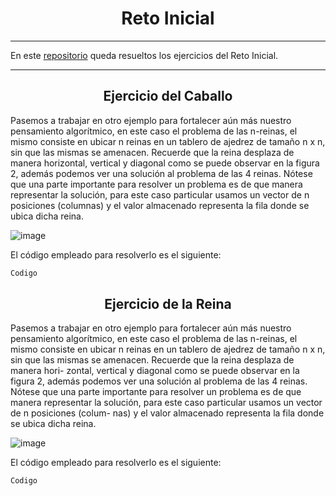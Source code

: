 <h1 align="center">Reto Inicial</h1>

---
En este [repositorio](https://github.com/jmedina28/RetoInicial) queda resueltos los ejercicios del Reto Inicial.
***

<h2 align="center">Ejercicio del Caballo</h2>

Pasemos a trabajar en otro ejemplo para fortalecer aún más nuestro pensamiento algorítmico, en este caso el problema de las n-reinas, el mismo consiste en ubicar n reinas en un tablero de ajedrez de tamaño n x n, sin que las mismas se amenacen. Recuerde que la reina desplaza de manera horizontal, vertical y diagonal como se puede observar en la figura 2, además podemos ver una solución al problema de las 4 reinas. Nótese que una parte importante para resolver un problema es de que manera representar la solución, para este caso particular usamos un vector de n posiciones (columnas) y el valor almacenado representa la fila donde se ubica dicha reina.

![image](https://user-images.githubusercontent.com/91721855/189431913-b1c5e72c-e279-47de-b348-dc41c31146f2.png)


El código empleado para resolverlo es el siguiente:

```python
Codigo
```

<h2 align="center">Ejercicio de la Reina</h2>

Pasemos a trabajar en otro ejemplo para fortalecer aún más nuestro pensamiento algorítmico, en este caso el problema de las n-reinas, el mismo consiste en ubicar n reinas en un tablero de ajedrez de tamaño n x n, sin que las mismas se amenacen. Recuerde que la reina desplaza de manera hori- zontal, vertical y diagonal como se puede observar en la figura 2, además podemos ver una solución al problema de las 4 reinas. Nótese que una parte importante para resolver un problema es de que manera representar la solución, para este caso particular usamos un vector de n posiciones (colum- nas) y el valor almacenado representa la fila donde se ubica dicha reina.

![image](https://user-images.githubusercontent.com/91721855/189432017-53b0d17a-ffad-40e5-b2ae-361dccce7f67.png)

El código empleado para resolverlo es el siguiente:

```python
Codigo
```

